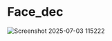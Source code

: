 # Face_dec
![Screenshot 2025-07-03 115222](https://github.com/user-attachments/assets/6ff88340-1cab-4afc-92b5-08313acd297e)
